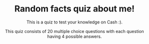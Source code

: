 <h1 align='center'>Random facts quiz about me!</h1>

<p align='center'>This is a quiz to test your knowledge on Cash :).</p>

<p align='center'>This quiz consists of 20 multiple choice questions with each question having 4 possible answers.</p>

